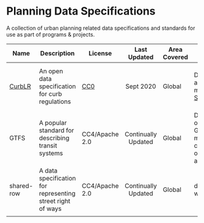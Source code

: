 # Planning Data Specifications
A collection of urban planning related data specifications and standards for use as part of programs & projects.

| Name 	| Description 	| License 	| Last Updated 	| Area Covered 	| Provider	|Type	| Links 	|
|------	|-------------	|---------	|:------------:	|--------------	|------	|-------	|-------	|
| [CurbLR](https://www.curblr.org) | An open data specification for curb regulations	| [CC0](https://github.com/sharedstreets/curblr/blob/master/LICENSE) | Sept 2020 | Global | Developed and currently maintained by [SharedStreets](https://www.sharedstreets.io) | Curbside management | Full documentation on [Github](https://www.github.com/sharedstreets/curblr), Non-technical [landing site](https://www.curblr.org), Demo: interactive [map and example feed](https://demo.curblr.org/), Blog post: [Why CurbLR was built](https://medium.com/sharedstreets/crossroads-for-the-curb-be3137154148)|
| GTFS   | A popular standard for describing transit systems  | CC4/Apache 2.0 | Continually  Updated | Global       | Developed originally by Google, maintained by colloboration of multiple agencies.  | Transit systems     | [GTFS - Google Transit](https://developers.google.com/transit/gtfs)         
| shared-row 	| A data specification for representing street right of ways 	|    CC4/Apache 2.0   	|   Continually Updated 	|  Global 	| d-wasserman	| ROW Management      	| shared-row(https://github.com/d-wasserman/shared-row)      	|
|      	|             	|         	|              	|              	|      	|       	|       	|
